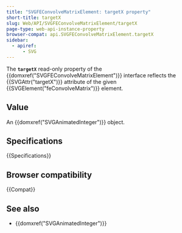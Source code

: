 ```yaml
---
title: "SVGFEConvolveMatrixElement: targetX property"
short-title: targetX
slug: Web/API/SVGFEConvolveMatrixElement/targetX
page-type: web-api-instance-property
browser-compat: api.SVGFEConvolveMatrixElement.targetX
sidebar:
  - apiref:
      - SVG
---
```


The **`targetX`** read-only property of the {{domxref("SVGFEConvolveMatrixElement")}} interface reflects the {{SVGAttr("targetX")}} attribute of the given {{SVGElement("feConvolveMatrix")}} element.

## Value

An {{domxref("SVGAnimatedInteger")}} object.

## Specifications

{{Specifications}}

## Browser compatibility

{{Compat}}

## See also

- {{domxref("SVGAnimatedInteger")}}
